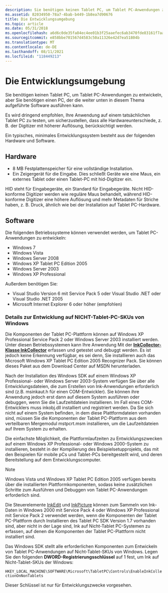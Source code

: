 ```yaml
---
description: Sie benötigen keinen Tablet PC, um Tablet PC-Anwendungen zu entwickeln, aber Sie benötigen einen PC, der die weiter unten in diesem Thema aufgeführte Software ausführen kann.
ms.assetid: 82034950-78a7-4bab-b449-1b8ea7d90676
title: Die Entwicklungsumgebung
ms.topic: article
ms.date: 05/31/2018
ms.openlocfilehash: a6d6c0de35fa84ec4ee01b3f25aaefec6ab3470fde83161f7aaf2157197bbf1f
ms.sourcegitcommit: e858bbe701567d4583c50a11326e42d7ea51804b
ms.translationtype: MT
ms.contentlocale: de-DE
ms.lasthandoff: 08/11/2021
ms.locfileid: "118449213"
---
```

# <a name="the-development-environment"></a>Die Entwicklungsumgebung

Sie benötigen keinen Tablet PC, um Tablet PC-Anwendungen zu entwickeln, aber Sie benötigen einen PC, der die weiter unten in diesem Thema aufgeführte Software ausführen kann.

Es wird dringend empfohlen, Ihre Anwendung auf einem tatsächlichen Tablet PC zu testen, um sicherzustellen, dass alle Hardwareunterschiede, z. B. der Digitizer mit höherer Auflösung, berücksichtigt werden.

Ein typisches, minimales Entwicklungssystem besteht aus der folgenden Hardware und Software.

## <a name="hardware"></a>Hardware

-   8 MB Festplattenspeicher für eine vollständige Installation.
-   Ein Zeigergerät für die Eingabe. Dies schließt Geräte wie eine Maus, ein externes Tablet oder einen Tablet-PC mit hid-Digitizer ein.

HID steht für Eingabegeräte, ein Standard für Eingabegeräte. Nicht HID-konforme Digitizer werden wie reguläre Maus behandelt, während HID-konforme Digitizer eine höhere Auflösung und mehr Metadaten für Striche haben, z. B. Druck, ähnlich wie bei der Installation auf Tablet PC-Hardware.

## <a name="software"></a>Software

Die folgenden Betriebssysteme können verwendet werden, um Tablet PC-Anwendungen zu entwickeln:

-   Windows 7
-   Windows Vista
-   Windows Server 2008
-   Windows XP Tablet PC Edition 2005
-   Windows Server 2003
-   Windows XP Professional

Außerdem benötigen Sie:

-   Visual Studio Version 6 mit Service Pack 5 oder Visual Studio .NET oder Visual Studio .NET 2005
-   Microsoft Internet Explorer 6 oder höher (empfohlen)

### <a name="details-on-developing-on-non-tablet-pc-skus-of-windows"></a>Details zur Entwicklung auf NICHT-Tablet-PC-SKUs von Windows

Die Komponenten der Tablet PC-Plattform können auf Windows XP Professional Service Pack 2 oder Windows Server 2003 installiert werden. Unter diesen Betriebssystemen kann Ihre Anwendung Mit der [**InkCollector-Klasse InkCollector**](inkcollector-class.md) erfassen und getestet und debuggt werden. Es ist jedoch keine Erkennung verfügbar, es sei denn, Sie installieren auch das Microsoft Windows XP Tablet PC Edition 2005 Recognizer Pack. Sie können dieses Paket aus dem Download Center auf MSDN herunterladen.

Nach der Installation des Windows SDK auf einem Windows XP Professional- oder Windows Server 2003-System verfügen Sie über alle Entwicklungsdateien, die zum Erstellen von Ink-Anwendungen erforderlich sind (z.B. msinkaut.h für einen COM-Entwickler). Sie können ihre Anwendung jedoch erst dann auf diesem System ausführen oder debuggen, wenn Sie die Laufzeitdateien installieren. Im Fall eines COM-Entwicklers muss inkobj.dll installiert und registriert werden. Da Sie sich nicht auf einem System befinden, in dem diese Plattformdateien vorhanden sind, müssen Sie die Komponenten der Tablet PC-Plattform aus dem verteilbaren Mergemodul mstpcrt.msm installieren, um die Laufzeitdateien auf Ihrem System zu erhalten.

Die einfachste Möglichkeit, die Plattformlaufzeiten zu Entwicklungszwecken auf einem Windows XP Professional- oder Windows 2000-System zu installieren, besteht in der Kompilierung des Beispielsetupprojekts, das mit den Beispielen für mobile pCs und Tablet-PCs bereitgestellt wird, und deren Bereitstellung auf dem Entwicklungscomputer.

> [!Note]  
> Windows Vista und Windows XP Tablet PC Edition 2005 verfügen bereits über die installierten Plattformkomponenten, sodass keine zusätzlichen Schritte zum Ausführen und Debuggen von Tablet PC-Anwendungen erforderlich sind.

 

Die Steuerelemente [InkEdit](inkedit-control-reference.md) und [InkPicture](inkpicture-control-reference.md) können zum Sammeln von Ink-Daten in Windows 2000 mit Service Pack 4 oder Windows XP Professional mit Service Pack 2 verwendet werden, wenn die Komponenten der Tablet PC-Plattform durch Installieren des Tablet PC SDK Version 1.7 vorhanden sind, aber nicht in der Lage sind, Ink auf Nicht-Tablet PC-Systemen zu erfassen, auf denen die Komponenten der Tablet PC-Plattform nicht installiert sind.

Das Windows SDK stellt alle erforderlichen Komponenten zum Entwickeln von Tablet PC-Anwendungen auf Nicht-Tablet-SKUs von Windows. Legen Sie den folgenden **DWORD-Registrierungsschlüssel** auf 1 fest, um Ink auf Nicht-Tablet-SKUs der Windows:

`HKEY_LOCAL_MACHINE\SOFTWARE\Microsoft\TabletPC\Controls\EnableInkCollectionOnNonTablets`

Dieser Schlüssel ist nur für Entwicklungszwecke vorgesehen.

 

 



